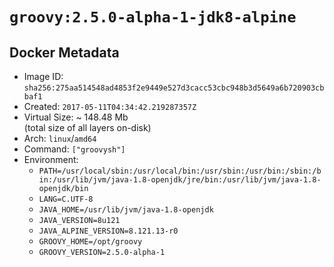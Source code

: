 # `groovy:2.5.0-alpha-1-jdk8-alpine`

## Docker Metadata

- Image ID: `sha256:275aa514548ad4853f2e9449e527d3cacc53cbc948b3d5649a6b720903cbbaf1`
- Created: `2017-05-11T04:34:42.219287357Z`
- Virtual Size: ~ 148.48 Mb  
  (total size of all layers on-disk)
- Arch: `linux`/`amd64`
- Command: `["groovysh"]`
- Environment:
  - `PATH=/usr/local/sbin:/usr/local/bin:/usr/sbin:/usr/bin:/sbin:/bin:/usr/lib/jvm/java-1.8-openjdk/jre/bin:/usr/lib/jvm/java-1.8-openjdk/bin`
  - `LANG=C.UTF-8`
  - `JAVA_HOME=/usr/lib/jvm/java-1.8-openjdk`
  - `JAVA_VERSION=8u121`
  - `JAVA_ALPINE_VERSION=8.121.13-r0`
  - `GROOVY_HOME=/opt/groovy`
  - `GROOVY_VERSION=2.5.0-alpha-1`
